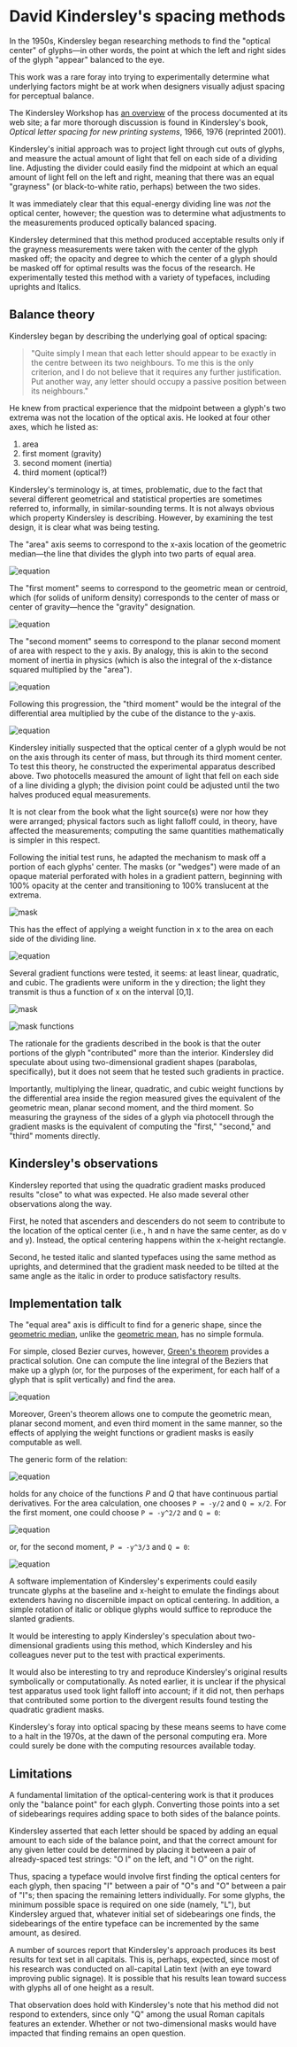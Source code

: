 David Kindersley's spacing methods
==================================

In the 1950s, Kindersley began researching methods to find the
"optical center" of glyphs&mdash;in other words, the point at which
the left and right sides of the glyph "appear" balanced to the eye.

This work was a rare foray into trying to experimentally determine
what underlying factors might be at work when designers visually
adjust spacing for perceptual balance.

The Kindersley Workshop has [an
overview](http://www.kindersleyworkshop.co.uk/spacing/) of the process
documented at its web site; a far more thorough discussion is found in
Kindersley's book, <cite>Optical letter spacing for new printing
systems</cite>, 1966, 1976 (reprinted 2001).

Kindersley's initial approach was to project light through cut outs of
glyphs, and measure the actual amount of light that fell on each side
of a dividing line.  Adjusting the divider could easily find the
midpoint at which an equal amount of light fell on the left and right,
meaning that there was an equal "grayness" (or black-to-white ratio,
perhaps) between the two sides.

It was immediately clear that this equal-energy dividing line was
*not* the optical center, however; the question was to determine what
adjustments to the measurements produced optically balanced spacing.

Kindersley determined that this method produced acceptable results
only if the grayness measurements were taken with the center of the
glyph masked off; the opacity and degree to which the center of a
glyph should be masked off for optimal results was the focus of the
research.  He experimentally tested this method with a variety of
typefaces, including uprights and Italics.


Balance theory
--------------

Kindersley began by describing the underlying goal of optical spacing:

<blockquote>
"Quite simply I mean that each letter should appear to be exactly in
the centre between its two neighbours. To me this is the only
criterion, and I do not believe that it requires any further
justification. Put another way, any letter should occupy a passive
position between its neighbours."
</blockquote>

He knew from practical experience that the midpoint between
a glyph's two extrema was not the location of the optical axis.  He
looked at four other axes, which he listed as:

1. area
2. first moment (gravity)
3. second moment (inertia)
4. third moment (optical?)

Kindersley's terminology is, at times, problematic, due to the fact
that several different geometrical and statistical properties are
sometimes referred to, informally, in similar-sounding terms.  It is not
always obvious which property Kindersley is describing.  However, by
examining the test design, it is clear what was being testing.

The "area" axis seems to correspond to the x-axis location of the
geometric median&mdash;the line that divides the glyph into two parts
of equal area. 

![equation](img/kindersley/kindersley-area.png)

The "first moment" seems to correspond to the geometric mean or
centroid, which (for solids of uniform density) corresponds to the
center of mass or center of gravity&mdash;hence the "gravity" designation.  

![equation](img/kindersley/kindersley-centroid.png)

The "second moment" seems to correspond to the planar second moment of
area with respect to the y axis.  By analogy, this is akin to the
second moment of inertia in physics (which is also the integral of the
x-distance squared multiplied by the "area").

![equation](img/kindersley/kindersley-2ndmoment.png)

Following this progression, the "third moment" would be the
integral of the differential area multiplied by the cube of the
distance to the y-axis.

![equation](img/kindersley/kindersley-3rdmoment.png)


Kindersley initially suspected that the optical center of a glyph
would be not on the axis through its center of mass, but through its
third moment center.  To test this theory, he constructed the
experimental apparatus described above.  Two photocells measured the
amount of light that fell on each side of a line dividing a glyph; the
division point could be adjusted until the two halves produced equal
measurements.

It is not clear from the book what the light source(s) were nor how
they were arranged; physical factors such as light falloff could, in theory, have affected the
measurements; computing the same quantities mathematically is
simpler in this respect.

Following the initial test runs, he adapted the mechanism to mask off
a portion of each glyphs' center.  The masks (or "wedges") were made
of an opaque material perforated with holes in a gradient pattern,
beginning with 100% opacity at the center and transitioning to 100%
translucent at the extrema. 

![mask](img/kindersley/kindersley-letter-masks.png)

This has the effect of applying a weight function in x to the area on
each side of the dividing line.

![equation](img/kindersley/kindersley-weight.png)

Several gradient functions were
tested, it seems: at least linear, quadratic, and cubic.  The
gradients were uniform in the y direction; the light they transmit is
thus a function of x on the interval [0,1].

![mask](img/kindersley/kindersley-letter-masks.png)

![mask functions](img/kindersley/kindersley-mask-functions.png)

The rationale for the gradients described in the book is
that the outer portions of the glyph "contributed" more than the
interior.  Kindersley did speculate
about using two-dimensional gradient shapes (parabolas,
specifically), but it does not seem that he tested such gradients in practice.

Importantly, multiplying the linear, quadratic, and cubic weight
functions by the differential area inside the region measured gives
the equivalent of the geometric mean, planar second moment, and the
third moment.  So measuring the grayness of the sides of a glyph via
photocell through the gradient masks is the equivalent of computing
the "first," "second," and "third" moments directly.




Kindersley's observations
-------------------------

Kindersley reported that using the quadratic gradient masks produced results
"close" to what was expected.  He also made several other observations
along the way.

First, he noted that ascenders and descenders do not seem to contribute to the
location of the optical center (i.e., h and n have the same center, as
do v and y).  Instead, the optical centering happens within the
x-height rectangle. 

Second, he tested italic and slanted typefaces using the same method
as uprights, and determined that the gradient mask needed to be tilted
at the same angle as the italic in order to produce satisfactory
results.



Implementation talk
-------------------

The "equal area" axis is difficult to find for a generic shape, since
the [geometric
median](https://en.wikipedia.org/wiki/Geometric_median), unlike the
[geometric mean](https://en.wikipedia.org/wiki/Centroid), has no
simple formula.

For simple, closed Bezier curves, however, [Green's
theorem](https://en.wikipedia.org/wiki/Green's_theorem) provides a
practical solution.  One can compute the line integral of the
Beziers that make up a glyph (or, for the purposes of the experiment,
for each half of a glyph that is split vertically) and find the area.

![equation](img/kindersley/kindersley-green-area.png)

Moreover, Green's theorem allows one to compute the geometric mean,
planar second moment, and even third moment in the same manner, so
the effects of applying the weight functions or gradient masks is
easily computable as well.

The generic form of the relation:

![equation](img/kindersley/kindersley-green-generic.png)

holds for any choice of the functions *P* and *Q* that have continuous
partial derivatives.  For the area calculation, one chooses `P = -y/2`
and `Q = x/2`.  For the first moment, one could choose `P = -y^2/2` and `Q
= 0`:

![equation](img/kindersley/kindersley-green-centroid.png)

or, for the second moment, `P = -y^3/3` and `Q = 0`:

![equation](img/kindersley/kindersley-green-2ndmoment.png)

<!-- (kindersley-green-3rdmoment.png) -->


A software implementation of Kindersley's experiments could easily
truncate glyphs at the baseline and x-height to emulate the findings
about extenders having no discernible impact on optical centering.  In
addition, a simple rotation of italic or oblique glyphs would suffice
to reproduce the slanted gradients.

It would be interesting to apply Kindersley's speculation about
two-dimensional gradients using this method, which Kindersley and his
colleagues never put to the test with practical experiments.

It would also be interesting to try and reproduce Kindersley's
original results symbolically or computationally.  As noted earlier,
it is unclear if the physical test apparatus used took light falloff
into account; if it did not, then perhaps that contributed some
portion to the divergent results found testing the quadratic gradient masks.

Kindersley's foray into optical spacing by these means seems to have
come to a halt in the 1970s, at the dawn of the personal computing
era.  More could surely be done with the computing resources available today.



Limitations
-----------

A fundamental limitation of the optical-centering work is that it
produces only the "balance point" for each glyph.  Converting those
points into a set of sidebearings requires adding space to both sides
of the balance points.

Kindersley asserted that each letter should be spaced by adding an
equal amount to each side of the balance point, and that the correct
amount for any given letter could be determined by placing it between
a pair of already-spaced test strings: "O I" on the left, and "I O" on
the right.

Thus, spacing a typeface would involve first finding the optical
centers for each glyph, then spacing "I" between a pair of "O"s and
"O" between a pair of "I"s; then spacing the remaining letters
individually.  For some glyphs, the minimum possible space is required
on one side (namely, "L"), but Kindersley argued that, whatever
initial set of sidebearings one finds, the sidebearings of the entire
typeface can be incremented by the same amount, as desired.

A number of sources report that Kindersley's approach produces its best results
for text set in all capitals.  This is, perhaps, expected, since most
of his research was conducted on all-capital Latin text (with an eye
toward improving public signage).   It is possible that his results
lean toward success with glyphs all of one height as a result.

That observation does hold with Kindersley's
note that his method did not respond to extenders, since only "Q"
among the usual Roman capitals features an extender.  Whether or not
two-dimensional masks would have impacted that finding remains an open
question.  


